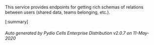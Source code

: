 






This service provides endpoints for getting rich schemas of relations between users (shared data, teams belonging, etc.).

[:summary]

###### Auto generated by Pydio Cells Enterprise Distribution v2.0.7 on 11-May-2020
